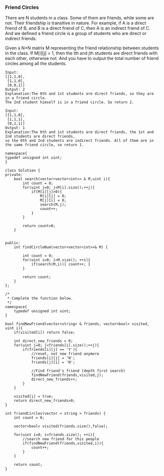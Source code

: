 ### Friend Circles

There are N students in a class. Some of them are friends, while some are not. Their friendship is transitive in nature. For example, if A is a direct friend of B, and B is a direct friend of C, then A is an indirect friend of C. And we defined a friend circle is a group of students who are direct or indirect friends.

Given a N\*N matrix M representing the friend relationship between students in the class. If M\[i\]\[j\] = 1, then the ith and jth students are direct friends with each other, otherwise not. And you have to output the total number of friend circles among all the students.

```
Input: 
[[1,1,0],
 [1,1,0],
 [0,0,1]]
Output: 2
Explanation:The 0th and 1st students are direct friends, so they are in a friend circle. 
The 2nd student himself is in a friend circle. So return 2.
```

```
Input: 
[[1,1,0],
 [1,1,1],
 [0,1,1]]
Output: 1
Explanation:The 0th and 1st students are direct friends, the 1st and 2nd students are direct friends, 
so the 0th and 2nd students are indirect friends. All of them are in the same friend circle, so return 1.
```

```
namespace{
typedef unsigned int uint;
}

class Solution {
private:
    bool search(vector<vector<int>> & M,uint i){
        int count = 0;
        for(uint j=0; j<M[i].size();++j){
            if(M[i][j]>0){
                M[i][j] = 0;
                M[j][i] = 0;
                search(M,j);
                count++;
            }
        }

        return count>0;
    }


public:
    int findCircleNum(vector<vector<int>>& M) {

        int count = 0;
        for(uint i=0; i<M.size(); ++i){
            if(search(M,i)){ count++; }
        }

        return count;
    }
};
```

```
/*
 * Complete the function below.
 */
namespace{
    typedef unsigned int uint;
}

bool findNewFriend(vector<string> & friends, vector<bool> visited, uint i){
    if(visited[i]) return false;

    int direct_new_friends = 0;
    for(uint j=0; j<friends[i].size();++j){
        if(friends[i][j] == 'Y'){
            //reset, not new friend anymore
            friends[i][j] = 'N';
            friends[j][i] = 'N';

            //Find friend's friend (depth first search)
            findNewFriend(friends,visited,j);
            direct_new_friends++;
        }
    }

    visited[i] = true;
    return direct_new_friends>0;
}

int friendCircles(vector < string > friends) {
    int count = 0;

    vector<bool> visited(friends.size(),false);

    for(uint i=0; i<friends.size(); ++i){
        //search new friend for this people
        if(findNewFriend(friends,visited,i)){
            count++;
        }
    }

    return count;
}
```



